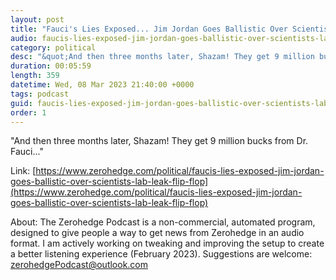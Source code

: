 ```yaml
---
layout: post
title: "Fauci's Lies Exposed... Jim Jordan Goes Ballistic Over Scientists' Lab-Leak Flip-Flop"
audio: faucis-lies-exposed-jim-jordan-goes-ballistic-over-scientists-lab-leak-flip-flop-0
category: political
desc: "&quot;And then three months later, Shazam! They get 9 million bucks from Dr. Fauci...&quot;"
duration: 00:05:59
length: 359
datetime: Wed, 08 Mar 2023 21:40:00 +0000
tags: podcast
guid: faucis-lies-exposed-jim-jordan-goes-ballistic-over-scientists-lab-leak-flip-flop-0
order: 1
---
```

&quot;And then three months later, Shazam! They get 9 million bucks from Dr. Fauci...&quot;

Link: [https://www.zerohedge.com/political/faucis-lies-exposed-jim-jordan-goes-ballistic-over-scientists-lab-leak-flip-flop](https://www.zerohedge.com/political/faucis-lies-exposed-jim-jordan-goes-ballistic-over-scientists-lab-leak-flip-flop)

About: The Zerohedge Podcast is a non-commercial, automated program, designed to give people a way to get news from Zerohedge in an audio format.  I am actively working on tweaking and improving the setup to create a better listening experience (February 2023).  Suggestions are welcome: [zerohedgePodcast@outlook.com](mailto:zerohedgePodcast@outlook.com)